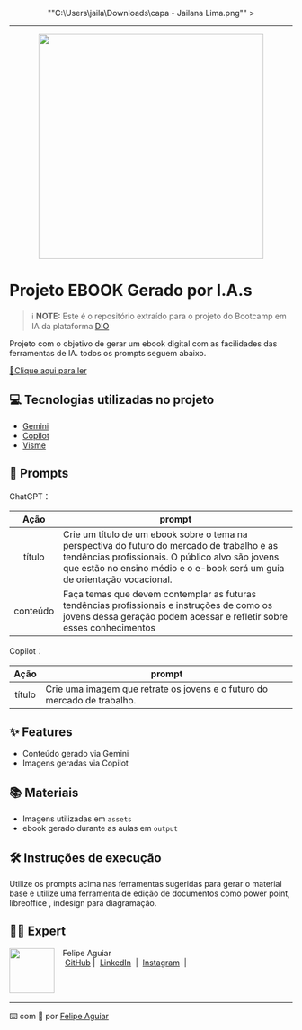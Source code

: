 <p align="center">
   ""C:\Users\jaila\Downloads\capa  - Jailana Lima.png"" >
</p>


-------


<p align="center">
<img 
    src="./assets/cover.png"
    width="400"  
/>
</p>

# Projeto EBOOK Gerado por I.A.s


 > ℹ️ **NOTE:** Este é o repositório extraído para o projeto do Bootcamp em IA da plataforma [DIO](https://dio.me)

Projeto com o objetivo de gerar um ebook digital com as facilidades das ferramentas de IA. todos os prompts
seguem abaixo.

<a href= "https://my.visme.co/view/kkj9jnov-untitled-project#s1"> 📕Clique aqui para ler</a>

## 💻 Tecnologias utilizadas no projeto

- [Gemini](https://gemini.google.com/app) 
- [Copilot](https://copilot.microsoft.com/)
- [Visme](https://my.visme.co/)
## 🧠 Prompts


ChatGPT：

|   Ação   | prompt                                                                                                                                                                                                                                                                         |
| :------: | ------------------------------------------------------------------------------------------------------------------------------------------------------------------------------------------------------------------------------------------------------------------------------ |
|  título  | Crie um título de um ebook sobre o tema na perspectiva do futuro do mercado de trabalho e as tendências profissionais. O público alvo são jovens que estão no ensino médio e o e-book será um guia de orientação vocacional.                                                  |
| conteúdo | Faça temas que devem contemplar as futuras tendências profissionais e instruções de como os jovens dessa geração podem acessar e refletir sobre esses conhecimentos |

Copilot：

|  Ação  | prompt                                                                                 |
| :----: | -------------------------------------------------------------------------------------- |
| título | Crie uma imagem que retrate os jovens e o futuro do mercado de trabalho. |

## ✨ Features

- Conteúdo gerado via Gemini
- Imagens geradas via Copilot

## 📚 Materiais

- Imagens utilizadas em `assets`
- ebook gerado durante as aulas em `output`

## 🛠️ Instruções de execução

Utilize os prompts acima nas ferramentas sugeridas para gerar o material base e utilize uma ferramenta de edição de documentos como power point, libreoffice , indesign para diagramação.

## 👨‍💻 Expert

<p>
    <img 
      align=left 
      margin=10 
      width=80 
      src="https://avatars.githubusercontent.com/u/37452836?v=4"
    />
    <p>&nbsp&nbsp&nbspFelipe Aguiar<br>
    &nbsp&nbsp&nbsp
    <a href="https://github.com/felipeAguiarCode">
    GitHub</a>&nbsp;|&nbsp;
    <a href="www.linkedin.com/in/
felipe-exe">LinkedIn</a>
&nbsp;|&nbsp;
    <a href="https://www.instagram.com/felipeaguiar.exe/">
    Instagram</a>
&nbsp;|&nbsp;</p>
</p>
<br/><br/>
<p>

---

⌨️ com 💜 por [Felipe Aguiar](https://github.com/felipeAguiarCode)
